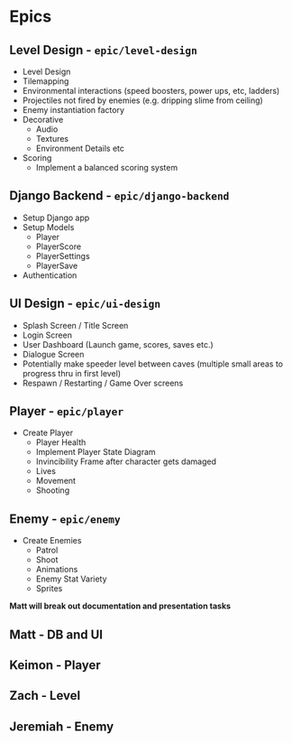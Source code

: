 # Epics

## Level Design - `epic/level-design`

- Level Design
- Tilemapping
- Environmental interactions (speed boosters, power ups, etc, ladders)
- Projectiles not fired by enemies (e.g. dripping slime from ceiling)
- Enemy instantiation factory
- Decorative
    - Audio
    - Textures
    - Environment Details etc
- Scoring
    - Implement a balanced scoring system

## Django Backend - `epic/django-backend`

- Setup Django app
- Setup Models
    - Player
    - PlayerScore
    - PlayerSettings
    - PlayerSave
- Authentication

## UI Design - `epic/ui-design`

- Splash Screen / Title Screen
- Login Screen
- User Dashboard (Launch game, scores, saves etc.)
- Dialogue Screen
- Potentially make speeder level between caves (multiple small areas to progress thru in first level)
- Respawn / Restarting / Game Over screens

## Player - `epic/player`

- Create Player
    - Player Health
    - Implement Player State Diagram
    - Invincibility Frame after character gets damaged
    - Lives
    - Movement
    - Shooting

## Enemy - `epic/enemy`

- Create Enemies
    - Patrol
    - Shoot
    - Animations
    - Enemy Stat Variety
    - Sprites

**Matt will break out documentation and presentation tasks**

## Matt - DB and UI

## Keimon - Player

## Zach - Level

## Jeremiah - Enemy